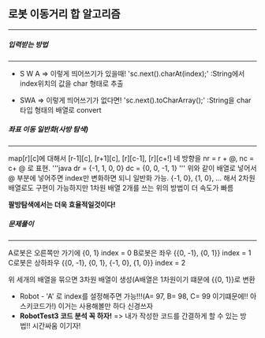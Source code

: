 ## 로봇 이동거리 합 알고리즘
---
##### 입력받는 방법
---
* S W A => 이렇게 띄어쓰기가 있을때! 'sc.next().charAt(index);'
:String에서 index위치의 값을 char 형태로 추출

* SWA   => 이렇게 띄어쓰기가 없다면! 'sc.next().toCharArray();'
:String을 char타입 형태의 배열로 convert


##### 좌표 이동 일반화(사방 탐색)
---
map[r][c]에 대해서 [r-1][c], [r+1][c], [r][c-1], [r][c+!]
네 방향을 nr = r + @, nc = c+ @ 로 표현.
'''java
dr = {-1, 1, 0, 0}
dc = {0, 0, -1, 1}
'''
위와 같이 배열로 넣어서 @ 부분에 넣어주면 index만 변화하면 되니 일반화 가능.
{-1, 0}, {1, 0}, ... 해서 2차원배열로도 구현이 가능하지만 1차원 배열 2개를 쓰는 위의 방법이 더 속도가 빠름

**팔방탐색에서는 더욱 효율적일것이다!**

##### 문제풀이
---
A로봇은 오른쪽만 가기에 {0, 1}                            index = 0
B로봇은 좌우 {{0, -1}, {0, 1}}                           index = 1
C로봇은 상하좌우 {{0, -1}, {0, 1}, {-1, 0}, {1, 0}}      index = 2

위 세개의 배열을 묶으면 3차원 배열이 생성(A배열은 1차원이기 떄문에 {{0, 1}}로 변환

* Robot - 'A' 로 index를 설정해주면 가능!!!(A= 97, B= 98, C= 99 이기떄문에!! 아스키코드가!)
이거는 사용해볼만 하다 신경쓰자
* **RobotTest3 코드 분석 꼭 하자!**
=> 내가 작성한 코드를 간결하게 할 수 있는 방법!! 시간싸움 이기자!
